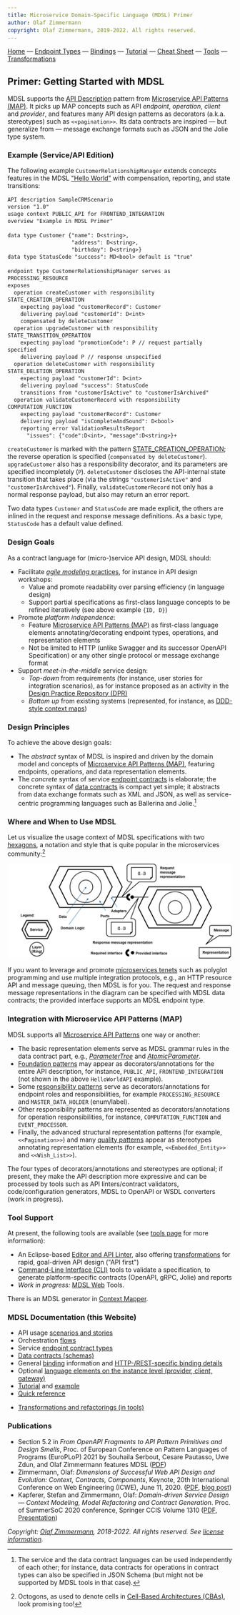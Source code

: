 ```yaml
---
title: Microservice Domain-Specific Language (MDSL) Primer
author: Olaf Zimmermann
copyright: Olaf Zimmermann, 2019-2022. All rights reserved.
---
```


[Home](./index) &mdash; [Endpoint Types](./servicecontract) &mdash; [Bindings](./bindings) &mdash; [Tutorial](./tutorial) &mdash; [Cheat Sheet](./quickreference) &mdash; [Tools](./tools) &mdash; [Transformations](./soad.md)

## Primer: Getting Started with MDSL

MDSL supports the [API Description](https://microservice-api-patterns.org/patterns/foundation/APIDescription) pattern from [Microservice API Patterns (MAP)](https://ozimmer.ch/patterns/2020/05/07/MAPMetaPost.html). It picks up MAP concepts such as API *endpoint*, *operation*, *client* and *provider*, and features many API design patterns as decorators (a.k.a. stereotypes) such as ``<<pagination>>``. Its data contracts are inspired — but generalize from — message exchange formats such as JSON and the Jolie type system.

### Example (Service/API Edition)

The following example `CustomerRelationshipManager` extends concepts features in the MDSL ["Hello World"](./index) with compensation, reporting, and state transitions:

~~~
API description SampleCRMScenario
version "1.0"
usage context PUBLIC_API for FRONTEND_INTEGRATION 
overview "Example in MDSL Primer"

data type Customer {"name": D<string>, 
                    "address": D<string>, 
                    "birthday": D<string>}
data type StatusCode "success": MD<bool> default is "true"

endpoint type CustomerRelationshipManager serves as PROCESSING_RESOURCE
exposes 
  operation createCustomer with responsibility STATE_CREATION_OPERATION
    expecting payload "customerRecord": Customer
    delivering payload "customerId": D<int>
    compensated by deleteCustomer
  operation upgradeCustomer with responsibility STATE_TRANSITION_OPERATION
    expecting payload "promotionCode": P // request partially specified
    delivering payload P // response unspecified
  operation deleteCustomer with responsibility STATE_DELETION_OPERATION
    expecting payload "customerId": D<int>
    delivering payload "success": StatusCode
    transitions from "customerIsActive" to "customerIsArchived"
  operation validateCustomerRecord with responsibility COMPUTATION_FUNCTION
    expecting payload "customerRecord": Customer
    delivering payload "isCompleteAndSound": D<bool>
    reporting error ValidationResultsReport 
      "issues": {"code":D<int>, "message":D<string>}+
~~~

`createCustomer` is marked with the pattern [STATE_CREATION_OPERATION](https://microservice-api-patterns.org/patterns/responsibility/operationResponsibilities/StateCreationOperation); the reverse operation is specified (`compensated by deleteCustomer`).  `upgradeCustomer` also has a responsibility decorator, and its parameters are specified incompletely (`P`). `deleteCustomer` discloses the API-internal state transition that takes place (via the strings `"customerIsActive"` and `"customerIsArchived"`). Finally, `validateCustomerRecord` not only has a normal response payload, but also may return an error report.

Two data types `Customer` and `StatusCode` are made explicit, the others are inlined in the request and response message definitions. As a basic type, `StatusCode` has a default value defined.

### Design Goals

As a contract language for (micro-)service API design, MDSL should:

* Facilitate [*agile modeling* practices](http://agilemodeling.com/), for instance in API design workshops:
    * Value and promote readability over parsing efficiency (in language design)
    * Support partial specifications as first-class language concepts to be refined iteratively (see above example `{ID, D}`)
* Promote *platform independence*:
    * Feature [Microservice API Patterns (MAP)](https://microservice-api-patterns.org/) as first-class language elements annotating/decorating endpoint types, operations, and representation elements 
    * Not be limited to HTTP (unlike Swagger and its successor OpenAPI Specification) or any other single protocol or message exchange format
* Support *meet-in-the-middle* service design:
    * *Top-down* from requirements (for instance, user stories for integration scenarios), as for instance proposed as an activity in the [Design Practice Repository (DPR)](https://github.com/socadk/design-practice-repository) 
    * *Bottom up* from existing systems (represented, for instance, as [DDD-style context maps](https://contextmapper.org/))

<!-- TODO: retrofit paper page (Appendix A from https://www.overleaf.com/project/5e384b88f46297000133080d)? -->

### Design Principles

To achieve the above design goals:

* The *abstract* syntax of MDSL is inspired and driven by the domain model and concepts of [Microservice API Patterns (MAP)](https://microservice-api-patterns.org/primer), featuring endpoints, operations, and data representation elements. 
* The *concrete* syntax of service [endpoint contracts](./servicecontract) is elaborate; the concrete syntax of [data contracts](./datacontract) is compact yet simple; it abstracts from data exchange formats such as XML and JSON, as well as service-centric programming languages such as Ballerina and Jolie.[^1]

[^1]: The service and the data contract languages can be used independently of each other; for instance, data contracts for operations in contract types can also be specified in JSON Schema (but might not be supported by MDSL tools in that case).

### Where and When to Use MDSL 

Let us visualize the usage context of MDSL specifications with two [hexagons](https://herbertograca.com/2017/09/14/ports-adapters-architecture/), a notation and style that is quite popular in the microservices community:[^2] 

[^2]: Octogons, as used to denote cells in [Cell-Based Architectures (CBAs)](https://github.com/wso2/reference-architecture), look promising too!

<!-- [Solution Sketch of API Integration](MAP-HexagonionAODLegend.png) -->
<img src="MAP-HexagonionAODLegend.png" alt="Solution Sketch of API Integration" class="inline"/>

If you want to leverage and promote [microservices tenets](http://rdcu.be/mJPz) such as polyglot programming and use multiple integration protocols, e.g., an HTTP resource API and message queuing, then MDSL is for you. The request and response message representations in the diagram can be specified with MDSL data contracts; the provided interface supports an MDSL endpoint type.

### Integration with Microservice API Patterns (MAP)

MDSL supports all [Microservice API Patterns](https://microservice-api-patterns.org/) one way or another:

* The basic representation elements serve as MDSL grammar rules in the data contract part, e.g., [*ParameterTree*](https://microservice-api-patterns.org/patterns/structure/representationElements/ParameterTree) and [*AtomicParameter*](https://microservice-api-patterns.org/patterns/structure/representationElements/AtomicParameter).
* [Foundation patterns](https://microservice-api-patterns.org/patterns/foundation/) may appear as decorators/annotations for the entire API description, for instance, `PUBLIC_API`, `FRONTEND_INTEGRATION` (not shown in the above `HelloWorldAPI` example).
* Some [responsibility patterns](https://microservice-api-patterns.org/patterns/responsibility/) serve as decorators/annotations for endpoint roles and responsibilities, for example `PROCESSING_RESOURCE` and `MASTER_DATA_HOLDER` (enum/label).
* Other responsibility patterns are represented as decorators/annotations for operation responsibilities, for instance, `COMPUTATION_FUNCTION` and `EVENT_PROCESSOR`.
* Finally, the advanced structural representation patterns (for example, ``<<Pagination>>``) and many [quality patterns](https://microservice-api-patterns.org/patterns/quality/) appear as stereotypes annotating representation elements (for example, ``<<Embedded_Entity>>`` and ``<<Wish_List>>``).

The four types of decorators/annotations and stereotypes are optional; if present, they make the API description more expressive and can be processed by tools such as API linters/contract validators, code/configuration generators, MDSL to OpenAPI or WSDL converters (work in progress).

### Tool Support

At present, the following tools are available (see [tools page](./tools) for more information):

* An Eclipse-based [Editor and API Linter](./tools#eclipse-plugin), also offering [transformations](./soad) for rapid, goal-driven API design ("API first") 
* [Command-Line Interface (CLI)](./tools#command-line-interface-cli-tools) tools to validate a specification, to generate platform-specific contracts (OpenAPI, gRPC, Jolie) and reports
* *Work in progress:* [MDSL Web](https://mdsl-web.herokuapp.com/) Tools.

There is an MDSL generator in [Context Mapper](https://contextmapper.org/docs/mdsl/).

### MDSL Documentation (this Website)

* API usage [scenarios and stories](scenarios.md)
* Orchestration [flows](flows.md)
* Service [endpoint contract types](./servicecontract)
* [Data contracts (schemas)](./datacontract)
* General [binding](./bindings) information and [HTTP-/REST-specific binding details](./http-rest)
* Optional [language elements on the instance level (provider, client, gateway)](./optionalparts)
* [Tutorial](./tutorial) and [example](./examples)
* [Quick reference](./quickreference)
<!-- * [Tool information (CLI, editor/linter)](./tools) -->
* [Transformations and refactorings (in tools)](./soad)

### Publications

* Section 5.2 in *From OpenAPI Fragments to API Pattern Primitives and Design Smells*, Proc. of European Conference on Pattern Languages of Programs (EuroPLoP) 2021 by Souhaila Serbout, Cesare Pautasso, Uwe Zdun, and Olaf Zimmermann features MDSL ([PDF](http://design.inf.usi.ch/sites/default/files/biblio/apiace-europlop2021.pdf))
* Zimmermann, Olaf: *Dimensions of Successful Web API Design and Evolution: Context, Contracts, Components*, Keynote, 20th International Conference on Web Engineering (ICWE), June 11, 2020. ([PDF](https://ozimmer.ch/assets/presos/ZIO-ICWEKeynoteWADEC3v10p.pdf), [blog post](https://ozimmer.ch/practices/2020/06/10/ICWEKeynoteAndDemo.html))
* Kapferer, Stefan and Zimmermann, Olaf: *Domain-driven Service Design — Context Modeling, Model Refactoring and Contract Generation*. Proc. of SummerSoC 2020 conference, Springer CCIS Volume 1310 ([PDF](https://contextmapper.org/media/SummerSoC-2020_Domain-driven-Service-Design_Authors-Copy.pdf), [Presentation](https://contextmapper.org/media/Stefan-Kapferer_SummerSoC2020_presentation.pdf))

*Copyright: [Olaf Zimmermann](https://ozimmer.ch/index.html), 2018-2022. All rights reserved. See [license information](https://github.com/Microservice-API-Patterns/MDSL-Specification/blob/master/LICENSE).*

<!-- *EOF* -->
